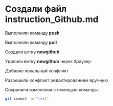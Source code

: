 # Создали файл instruction_Github.md

Выполнили команду **push**

Выполнили команду **pull**

Создали ветку **newgithub**

Удалили ветку **newgithub** через браузер

Добавил локальный конфликт

Разрешили конфликт редактированием вручную

Сохранили изменения с помощью команды: 
```sh
git commit -m "text"

```

